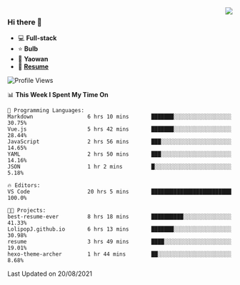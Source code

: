 <img align="right" src="https://github-readme-stats.vercel.app/api?username=LolipopJ&show_icons=true&count_private=true&hide_title=true&include_all_commits=true&theme=vue">

### Hi there 👋

- :computer: **Full-stack**
- :star: **Bulb**
- :pill: **Yaowan**
- :milky_way: [**Resume**](https://cdn.jsdelivr.net/gh/lolipopj/resume/export/resume-en.pdf)

<!--START_SECTION:waka-->
![Profile Views](http://img.shields.io/badge/Profile%20Views-0-blue)

📊 **This Week I Spent My Time On** 

```text
💬 Programming Languages: 
Markdown                 6 hrs 10 mins       ███████░░░░░░░░░░░░░░░░░░   30.75% 
Vue.js                   5 hrs 42 mins       ███████░░░░░░░░░░░░░░░░░░   28.44% 
JavaScript               2 hrs 56 mins       ███░░░░░░░░░░░░░░░░░░░░░░   14.65% 
YAML                     2 hrs 50 mins       ███░░░░░░░░░░░░░░░░░░░░░░   14.16% 
JSON                     1 hr 2 mins         █░░░░░░░░░░░░░░░░░░░░░░░░   5.18%

🔥 Editors: 
VS Code                  20 hrs 5 mins       █████████████████████████   100.0%

🐱‍💻 Projects: 
best-resume-ever         8 hrs 18 mins       ██████████░░░░░░░░░░░░░░░   41.33% 
LolipopJ.github.io       6 hrs 13 mins       ███████░░░░░░░░░░░░░░░░░░   30.98% 
resume                   3 hrs 49 mins       ████░░░░░░░░░░░░░░░░░░░░░   19.01% 
hexo-theme-archer        1 hr 44 mins        ██░░░░░░░░░░░░░░░░░░░░░░░   8.68%

```


 Last Updated on 20/08/2021
<!--END_SECTION:waka-->
